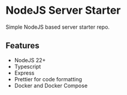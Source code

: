 # NodeJS Server Starter

Simple NodeJS based server starter repo.

## Features

- NodeJS 22+
- Typescript
- Express
- Prettier for code formatting
- Docker and Docker Compose
